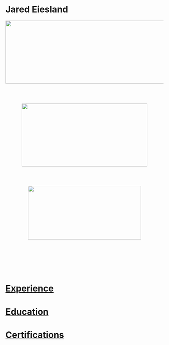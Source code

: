 # Jared Eiesland
<html>
  <body>
      <p align="center" > <a href="https://github.com/jaredeiesland/Curriculum-Vitae/blob/master/Experience.md#jared-eiesland---experience" ><img   
            src ="https://i.imgur.com/pI9Yf3d.jpg" 
            width="600" height="200"
            align="middle">         </a></p>    
   
   <br>
   <br>
   <p align="center" > <a href="https://github.com/jaredeiesland/Curriculum-Vitae/blob/master/Certifications.md#jared-eiesland---certifications" ><img   
            src ="https://i.imgur.com/JZI2hPi.gif" 
            width="400" height="200"
            align="middle">         </a></p>   
            
   <br>
   <br>

   <p align="center" > <a href="https://github.com/jaredeiesland/Curriculum-Vitae/blob/master/Education.md#jared-eiesland---education" ><img 
            src ="https://i.imgur.com/zH9XTD8.jpg" 
            width="360" height="170"
           align="middle">          </a></p> 
     


        
    
   </br>
    </br>
    </br>
    </br>
    </br>
   <h1><a href="https://github.com/jaredeiesland/Curriculum-Vitae/blob/master/Experience.md#jared-eiesland---experience">Experience</a></h1>
     <h1><a href="https://github.com/jaredeiesland/Curriculum-Vitae/blob/master/Education.md#jared-eiesland---education">Education</a></h1>
         <h1><a href="https://github.com/jaredeiesland/Curriculum-Vitae/blob/master/Certifications.md#jared-eiesland---certifications">Certifications</a></h1>
    
   </body>
  </html>
